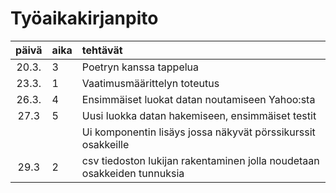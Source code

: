# Työaikakirjanpito

| päivä | aika | tehtävät  |
| :----:|:-----| :-----|
| 20.3. | 3    | Poetryn kanssa tappelua |
| 23.3. | 1    | Vaatimusmäärittelyn toteutus |
| 26.3. | 4    | Ensimmäiset luokat datan noutamiseen Yahoo:sta |
| 27.3  | 5    | Uusi luokka datan hakemiseen, ensimmäiset testit |
|       |      | Ui komponentin lisäys jossa näkyvät pörssikurssit osakkeille |
| 29.3  | 2    | csv tiedoston lukijan rakentaminen jolla noudetaan osakkeiden tunnuksia |


